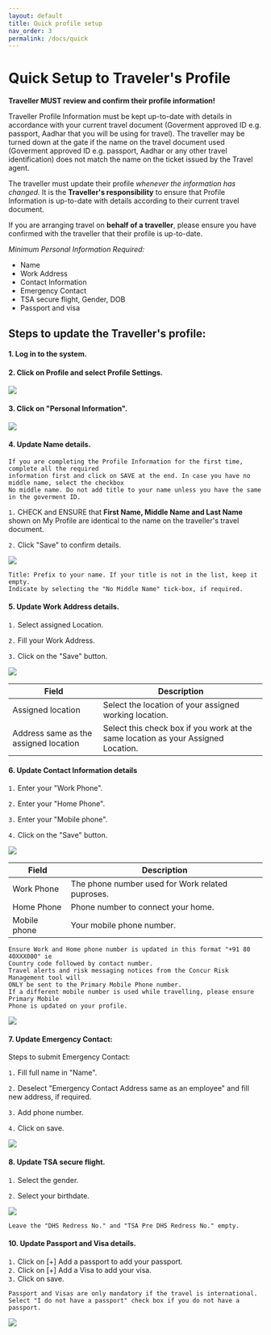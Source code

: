 ```yaml
---
layout: default
title: Quick profile setup
nav_order: 3
permalink: /docs/quick
---
```

# Quick Setup to Traveler's Profile
**Traveller MUST review and confirm their profile information!**

Traveller Profile Information must be kept up-to-date with details in accordance with your current travel document (Goverment approved ID e.g. passport, Aadhar that you will be using for travel).
The traveller may be turned down at the gate if the name on the travel document used (Goverment approved ID e.g. passport, Aadhar or any other travel identification) does not match the name on the ticket issued by the Travel agent.

The traveller must update their profile *whenever the information has changed.*
It is the **Traveller's responsibility** to ensure that Profile Information is up-to-date with details according to their current travel document.

If you are arranging travel on **behalf of a traveller**, please ensure you have confirmed with the traveller that their profile is up-to-date.

*Minimum Personal Information Required:*
+ Name
+ Work Address
+ Contact Information
+ Emergency Contact
+ TSA secure flight, Gender, DOB
+ Passport and visa


## Steps to update the Traveller's profile:  

#### 1. Log in to the system.  

#### 2. Click on Profile and select Profile Settings. 

<img src="{{ site.url }}{{ site.baseurl }}\assets\images\qsp\qsp1.png"> 

#### 3. Click on "Personal Information".  

<img src="{{ site.url }}{{ site.baseurl }}\assets\images\qsp\qsp2.png"> 

#### 4. Update Name details.

```
If you are completing the Profile Information for the first time, complete all the required 
information first and click on SAVE at the end. In case you have no middle name, select the checkbox
No middle name. Do not add title to your name unless you have the same in the goverment ID.
```

`1.` CHECK and ENSURE that **First Name, Middle Name and Last Name** shown on My Profile are identical to the name on the traveller's travel document.

`2.` Click "Save" to confirm details.

<img src="{{ site.url }}{{ site.baseurl }}\assets\images\qsp\qsp3.png"> 


```
Title: Prefix to your name. If your title is not in the list, keep it empty.
Indicate by selecting the "No Middle Name" tick-box, if required.
```
#### 5. Update Work Address details.

`1.` Select assigned Location.

`2.`  Fill your Work Address.

`3.` Click on the "Save" button.

<img src="{{ site.url }}{{ site.baseurl }}\assets\images\qsp\qsp4.png"> 


Field | Description
--- | --- 
Assigned location | Select the location of your assigned working location.
Address same as the assigned location | Select this check box if you work at the same location as your Assigned Location.


#### 6. Update Contact Information details

`1.` Enter your "Work Phone".

`2.` Enter your "Home Phone".

`3.` Enter your "Mobile phone".

`4.` Click on the "Save" button.

<img src="{{ site.url }}{{ site.baseurl }}\assets\images\qsp\qsp5.png"> 

Field | Description
--- | --- 
Work Phone | The phone number used for Work related puproses.
Home Phone | Phone number to connect your home.
Mobile phone | Your mobile phone number.

```
Ensure Work and Home phone number is updated in this format "+91 80 40XXX000" ie 
Country code followed by contact number.
Travel alerts and risk messaging notices from the Concur Risk Management tool will 
ONLY be sent to the Primary Mobile Phone number.
If a different mobile number is used while travelling, please ensure Primary Mobile 
Phone is updated on your profile.
```


<img src="{{ site.url }}{{ site.baseurl }}\assets\images\qsp\qsp6.png"> 

#### 7. Update Emergency Contact:
Steps to submit Emergency Contact:  

`1.` Fill full name in "Name".  

`2.` Deselect "Emergency Contact Address same as an employee" and fill new address, if required.  

`3.` Add phone number.  

`4.` Click on save.  

<img src="{{ site.url }}{{ site.baseurl }}\assets\images\qsp\qsp7.png"> 

#### 8. Update TSA secure flight.

`1.` Select the gender.  

`2.` Select your birthdate.  

<img src="{{ site.url }}{{ site.baseurl }}\assets\images\qsp\qsp8a.png"> 

```
Leave the "DHS Redress No." and "TSA Pre DHS Redress No." empty.
```
#### 10. Update Passport and Visa details.
`1.` Click on [+] Add a passport to add your passport.  
`2.` Click on [+] Add a Visa to add your visa.  
`3.` Click on save.  
```
Passport and Visas are only mandatory if the travel is international. 
Select "I do not have a passport" check box if you do not have a passport.
```

<img src="{{ site.url }}{{ site.baseurl }}\assets\images\qsp\qsp8b.png"> 
